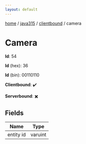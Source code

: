 ```yaml
---
layout: default
---
```


[home](/)  /  [java315](/protocol/java315)  /  [clientbound](/protocol/java315/clientbound)  /  camera

# Camera

**Id**: 54

**Id** (hex): 36

**Id** (bin): 00110110

**Clientbound**: ✔️

**Serverbound**: ✖️

## Fields

Name | Type
---|---
entity id | varuint

